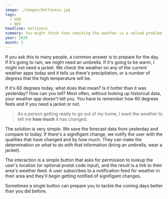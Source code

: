 ```yaml
---
image: ./images/deltazeus.jpg
tags: 
  - UXD
  - DEV
headline: deltazeus
summary: You might think that checking the weather is a solved problem several times over. However, nearly all weather apps do the same thing; they provide absolute numbers. This solution aims to provide weather data relative to the user so they can make more personalized decisions on how to prepare for the new day.
year: 2020
month: 3
---
```

If you ask this to many people, a common answer is to prepare for the day. If it's going to rain, we might need an umbrella. If it's going to be warm, I might not need a jacket. We check the weather on any of the current weather apps today and it tells us there's precipitation, or a number of degress that the high temperature will be.

If it's 60 degrees today, what does that mean? Is it hotter than it was yesterday? How can you tell? Most often, without looking up historical data, your weather app doesn't tell you. You have to remember how 60 degrees feels and if you need a jacket or not.

> As a person getting ready to go out of my home, I want the weather to tell me **how much** it has changed.

The solution is very simple. We save the forecast data from yesterday and compare to today. If there's a signifigant change, we notify the user with the qualities that have changed and by how much. They can make the determination on what to do with that information (bring an umbrella, wear a jacket).

The interaction is a simple button that asks for permission to lookup the user's location (or optional postal code input), and the result is a link to their area's weather feed. A user subscribes to a notification feed for weather in their area and they'll begin getting notified of signifigant changes.

Sometimes a single button can prepare you to tackle the coming days better than you did before.